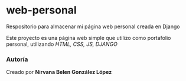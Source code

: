 # web-personal
Respositorio para almacenar mi página web personal creada en Django

Este proyecto es una página web simple que utilizo como portafolio personal, utilizando *HTML, CSS, JS, DJANGO* 

### Autoría

Creado por **Nirvana Belen González López** 
